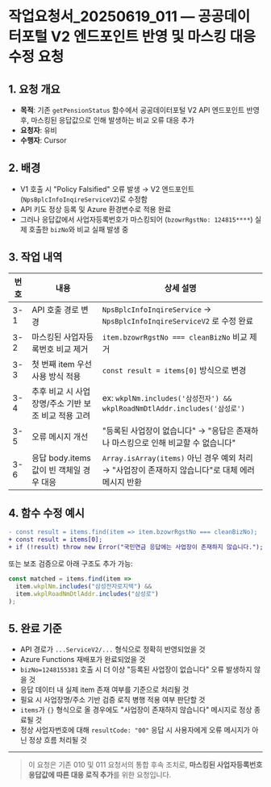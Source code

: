 # 작업요청서\_20250619\_011 — 공공데이터포털 V2 엔드포인트 반영 및 마스킹 대응 수정 요청

## 1. 요청 개요

* **목적**: 기존 `getPensionStatus` 함수에서 공공데이터포털 V2 API 엔드포인트 반영 후, 마스킹된 응답값으로 인해 발생하는 비교 오류 대응 추가
* **요청자**: 유비
* **수행자**: Cursor

## 2. 배경

* V1 호출 시 "Policy Falsified" 오류 발생 → V2 엔드포인트(`NpsBplcInfoInqireServiceV2`)로 수정함
* API 키도 정상 등록 및 Azure 환경변수로 적용 완료
* 그러나 응답값에서 사업자등록번호가 마스킹되어 (`bzowrRgstNo: 124815****`) 실제 호출한 `bizNo`와 비교 실패 발생 중

## 3. 작업 내역

| 번호  | 내용                             | 상세 설명                                                               |
| --- | ------------------------------ | ------------------------------------------------------------------- |
| 3-1 | API 호출 경로 변경                   | `NpsBplcInfoInqireService` → `NpsBplcInfoInqireServiceV2` 로 수정 완료   |
| 3-2 | 마스킹된 사업자등록번호 비교 제거             | `item.bzowrRgstNo === cleanBizNo` 비교 제거                             |
| 3-3 | 첫 번째 item 우선 사용 방식 적용          | `const result = items[0]` 방식으로 변경                                   |
| 3-4 | 추후 비교 시 사업장명/주소 기반 보조 비교 적용 고려 | ex: `wkplNm.includes('삼성전자') && wkplRoadNmDtlAddr.includes('삼성로')`  |
| 3-5 | 오류 메시지 개선                      | "등록된 사업장이 없습니다" → "응답은 존재하나 마스킹으로 인해 비교할 수 없습니다"                    |
| 3-6 | 응답 body.items 값이 빈 객체일 경우 대응   | `Array.isArray(items)` 아닌 경우 예외 처리 → "사업장이 존재하지 않습니다"로 대체 에러 메시지 반환 |

## 4. 함수 수정 예시

```diff
- const result = items.find(item => item.bzowrRgstNo === cleanBizNo);
+ const result = items[0];
+ if (!result) throw new Error("국민연금 응답에는 사업장이 존재하지 않습니다.");
```

또는 보조 검증으로 아래 구조도 추가 가능:

```js
const matched = items.find(item =>
  item.wkplNm.includes("삼성전자로지텍") &&
  item.wkplRoadNmDtlAddr.includes("삼성로")
);
```

## 5. 완료 기준

* API 경로가 `...ServiceV2/...` 형식으로 정확히 반영되었을 것
* Azure Functions 재배포가 완료되었을 것
* `bizNo=1248155381` 호출 시 더 이상 "등록된 사업장이 없습니다" 오류 발생하지 않을 것
* 응답 데이터 내 실제 item 존재 여부를 기준으로 처리될 것
* 필요 시 사업장명/주소 기반 검증 로직 병행 적용 여부 판단할 것
* `items`가 `{}` 형식으로 올 경우에도 "사업장이 존재하지 않습니다" 메시지로 정상 종료될 것
* 정상 사업자번호에 대해 `resultCode: "00"` 응답 시 사용자에게 오류 메시지가 아닌 정상 흐름 처리될 것

---

> 이 요청은 기존 010 및 011 요청서의 통합 후속 조치로, **마스킹된 사업자등록번호 응답값에 따른 대응 로직 추가**를 위한 요청입니다.
